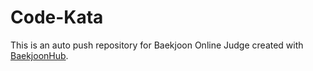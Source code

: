 # Code-Kata
This is an auto push repository for Baekjoon Online Judge created with [BaekjoonHub](https://github.com/BaekjoonHub/BaekjoonHub).
